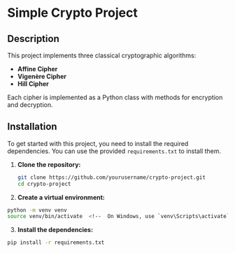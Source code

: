 # Simple Crypto Project

## Description

This project implements three classical cryptographic algorithms:
- **Affine Cipher**
- **Vigenère Cipher**
- **Hill Cipher**

Each cipher is implemented as a Python class with methods for encryption and decryption.

## Installation

To get started with this project, you need to install the required dependencies. You can use the provided `requirements.txt` to install them.

1. **Clone the repository:**

   ```bash
   git clone https://github.com/yourusername/crypto-project.git
   cd crypto-project
   ```
2. **Create a virtual environment:**

  ```bash
  python -m venv venv
  source venv/bin/activate  <!--  On Windows, use `venv\Scripts\activate`-->
  ```
3. **Install the dependencies:**

  ```bash
  pip install -r requirements.txt
  ```
